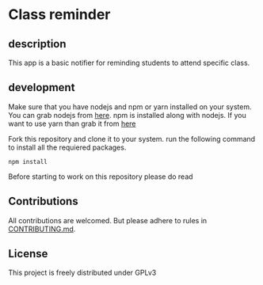 # Class reminder

## description

This app is a basic notifier for reminding students to attend specific class.

## development

Make sure that you have nodejs and npm or yarn installed on your system. You can grab nodejs from [here](https://nodejs.org/en/download/). npm is installed along with nodejs. If you want to use yarn than grab it from [here](https://classic.yarnpkg.com/en/docs/install)

Fork this repository and clone it to your system. 
run the following command to install all the requiered packages. 
```shell
npm install 
```
Before starting to work on this repository please do read 


## Contributions

All contributions are welcomed. But please adhere to rules in [CONTRIBUTING.md](https://github.com/adgai19/Class-notifier-js/blob/main/CONTRIBUTING.md).

## License

This project is freely distributed under GPLv3
